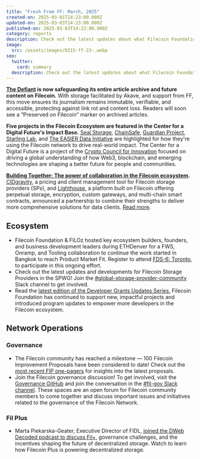 ```yaml
---
title: "Fresh From FF: March, 2025"
created-on: 2025-03-01T14:23:00.000Z
updated-on: 2025-03-03T14:23:00.000Z
published-on: 2025-03-03T14:22:00.000Z
category: reports
description: Check out the latest updates about what Filecoin Foundation has been up to.
image:
  src: /assets/images/0215-ff-23-.webp
seo:
  twitter:
    card: summary
  description: Check out the latest updates about what Filecoin Foundation has been up to.
---
```

**[The Defiant](https://thedefiant.io/news/defi/the-defiant-to-preserve-article-archives-on-filecoin) is now safeguarding its entire article archive and future content on Filecoin.** With storage facilitated by Akave, and support from FF, this move ensures its journalism remains immutable, verifiable, and accessible, protecting against link rot and content loss. Readers will soon see a “Preserved on Filecoin” marker on archived articles. 

**Five projects in the Filecoin Ecosystem are featured in the Center for a Digital Future's Impact Base.** [Seal Storage](https://www.centerforadigitalfuture.org/blog/60kqfdgb4f8kljqy1j4ujvaqr1bx5y-364pg-bskhw-58gfs-c9t7w-cz4j6?utm_source=upload.fil.org&utm_medium=newsletter&utm_campaign=your-guide-to-filecoin-community-events-at-ethdenver&_bhlid=9dee41524f6c66b5d412d8649eb4899ffcc51905), [ChainSafe](https://www.centerforadigitalfuture.org/blog/60kqfdgb4f8kljqy1j4ujvaqr1bx5y-364pg-bskhw-hhekb?utm_source=upload.fil.org&utm_medium=newsletter&utm_campaign=your-guide-to-filecoin-community-events-at-ethdenver&_bhlid=0f11fec0a782f492a0656f77e0bf41bf3a565de4), [Guardian Project](https://www.centerforadigitalfuture.org/blog/60kqfdgb4f8kljqy1j4ujvaqr1bx5y-364pg-bskhw-58gfs-c9t7w-cz4j6?utm_source=upload.fil.org&utm_medium=newsletter&utm_campaign=your-guide-to-filecoin-community-events-at-ethdenver&_bhlid=e9307dbcd8c3829c2ef14114dc5c64953a5be9d4), [Starling Lab](https://www.centerforadigitalfuture.org/blog/60kqfdgb4f8kljqy1j4ujvaqr1bx5y-364pg-bskhw-58gfs-c9t7w-k6xnh?utm_source=upload.fil.org&utm_medium=newsletter&utm_campaign=your-guide-to-filecoin-community-events-at-ethdenver&_bhlid=94998cb332444bc8766b21e910ca516f9801cab4), and [The EASIER Data Initiative](https://www.centerforadigitalfuture.org/blog/60kqfdgb4f8kljqy1j4ujvaqr1bx5y-364pg-bskhw-pn9rt?utm_source=upload.fil.org&utm_medium=newsletter&utm_campaign=your-guide-to-filecoin-community-events-at-ethdenver&_bhlid=cb7c7c3bf0a4085054bbd82c8d43bef957d66aea) are highlighted for how they're using the Filecoin network to drive real-world impact. The Center for a Digital Future is a project of the [Crypto Council for Innovation](https://cryptoforinnovation.org/tag/impact-base/?utm_source=upload.fil.org&utm_medium=newsletter&utm_campaign=your-guide-to-filecoin-community-events-at-ethdenver&_bhlid=18eb238dcdfe7f510d346dd191e4de79a1d70513) focused on driving a global understanding of how Web3, blockchain, and emerging technologies are shaping a better future for people and communities.

**[Building Together: The power of collaboration in the Filecoin ecosystem](https://fil.org/blog/building-together-the-power-of-collaboration-in-the-filecoin-ecosystem).** [CIDgravity](https://fil.org/ecosystem-explorer/cidgravity), a pricing and client management tool for Filecoin storage providers (SPs), and [Lighthouse](https://fil.org/ecosystem-explorer/lighthouse), a platform built on Filecoin offering perpetual storage, encryption, custom gateways, and multi-chain smart contracts, announced a partnership to combine their strengths to deliver more comprehensive solutions for data clients. [Read more](https://fil.org/blog/building-together-the-power-of-collaboration-in-the-filecoin-ecosystem). 

## Ecosystem 

* Filecoin Foundation & FILOz hosted key ecosystem builders, founders, and business development leaders during ETHDenver for a FWS, Onramp, and Tooling collaboration to continue the work started in Bangkok to reach Product Market Fit. Register to attend [FDS-6: Toronto](https://www.fildev.io/FDS-6), to participate in this ongoing effort. 
* Check out the latest updates and developments for Filecoin Storage Providers in the SPWG! Join the [\#global-storage-provider-community](https://filecoinproject.slack.com/archives/C02GQUMFQVA) Slack channel to get involved. 
* Read the [latest edition of the Developer Grants Updates Series.](https://fil.org/blog/developer-grants-updates-february-2025) Filecoin Foundation has continued to support new, impactful projects and introduced program updates to empower more developers in the Filecoin ecosystem. 

## Network Operations

### Governance

* The Filecoin community has reached a milestone — 100 Filecoin Improvement Proposals have been considered to date! Check out the [most recent FIP one-pagers](https://x.com/fil_gov/status/1889728327188947338) for insights into the latest proposals. 
* Join the Filecoin governance discussion! To get involved, visit the [Governance GitHub](https://github.com/filecoin-project/FIPs) and join the conversation in the [\#fil-gov Slack channel](https://filecoinproject.slack.com/archives/C0535S9TUUF). These spaces are an open forum for Filecoin community members to come together and discuss important issues and initiatives related to the governance of the Filecoin Network.

### Fil Plus

* Marta Piekarska-Geater, Executive Director of FIDL, [joined the DWeb Decoded podcast to discuss Fil+](https://youtu.be/TKaRTgmz5Yg?feature=shared), governance challenges, and the incentives shaping the future of decentralized storage. Watch to learn how Filecoin Plus is powering decentralized storage.
